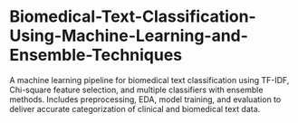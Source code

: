 # Biomedical-Text-Classification-Using-Machine-Learning-and-Ensemble-Techniques
A machine learning pipeline for biomedical text classification using TF-IDF, Chi-square feature selection, and multiple classifiers with ensemble methods. Includes preprocessing, EDA, model training, and evaluation to deliver accurate categorization of clinical and biomedical text data.
